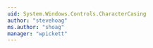 ```yaml
---
uid: System.Windows.Controls.CharacterCasing
author: "stevehoag"
ms.author: "shoag"
manager: "wpickett"
---
```

